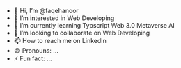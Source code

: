- 👋 Hi, I’m @faqehanoor
- 👀 I’m interested in Web Developing
- 🌱 I’m currently learning Typscript Web 3.0 Metaverse AI
- 💞️ I’m looking to collaborate on Web Developing
- 📫 How to reach me on LinkedIn
- 😄 Pronouns: ...
- ⚡ Fun fact: ...

<!---
faqehanoor/faqehanoor is a ✨ special ✨ repository because its `README.md` (this file) appears on your GitHub profile.
You can click the Preview link to take a look at your changes.
--->
